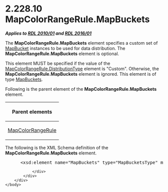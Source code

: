 <html dir="LTR" xmlns:mshelp="http://msdn.microsoft.com/mshelp" xmlns:ddue="http://ddue.schemas.microsoft.com/authoring/2003/5" xmlns:xlink="http://www.w3.org/1999/xlink" xmlns:tool="http://www.microsoft.com/tooltip">
    <head>
        <meta http-equiv="Content-Type" content="text/html; CHARSET=utf-8"></meta>
        <meta name="save" content="history"></meta>
        <title>2.228.10 MapColorRangeRule.MapBuckets</title>
        <xml>
            <mshelp:toctitle title="2.228.10 MapColorRangeRule.MapBuckets"></mshelp:toctitle>
            <mshelp:rltitle title="[MS-RDL]: MapColorRangeRule.MapBuckets"></mshelp:rltitle>
            <mshelp:keyword index="A" term="2bf2ab58-756f-4823-84c2-f2f5ac3ec282"></mshelp:keyword>
            <mshelp:attr name="DCSext.ContentType" value="open specification"></mshelp:attr>
            <mshelp:attr name="AssetID" value="2bf2ab58-756f-4823-84c2-f2f5ac3ec282"></mshelp:attr>
            <mshelp:attr name="TopicType" value="kbRef"></mshelp:attr>
            <mshelp:attr name="DCSext.Title" value="[MS-RDL]: MapColorRangeRule.MapBuckets" />
        </xml>
    </head>
    <body>
        <div id="header">
            <h1 class="heading">2.228.10 MapColorRangeRule.MapBuckets</h1>
        </div>
        <div id="mainSection">
            <div id="mainBody">
                <div id="allHistory" class="saveHistory"></div>
                <div id="sectionSection0" class="section" name="collapseableSection">
                    

<p><b><i>Applies to </i></b><a href="3428e690-a348-4ec7-8a6a-8efb42d2cdee.htm"><b><i>RDL 2010/01</i></b></a><b><i>
and </i></b><a href="52ce3983-2bfc-4e72-9359-42aaf5fe4509.htm"><b><i>RDL 2016/01</i></b></a></p>

<p>The <b>MapColorRangeRule.MapBuckets</b> element specifies a
custom set of <a href="ef18140f-3267-4bb8-9df6-0fe220aabcdb.htm">MapBucket</a>
instances to be used for data distribution. The <b>MapColorRangeRule.MapBuckets</b>
element is optional. </p>

<p>This element MUST be specified if the value of the <a href="f4b343bc-fae9-464c-b7b1-209fab83fc39.htm">MapColorRangeRule.DistributionType</a>
element is &quot;Custom&quot;. Otherwise, the <b>MapColorRangeRule.MapBuckets</b>
element is ignored. This element is of type <a href="95175148-e772-42ef-8c4d-c5a8a7135124.htm">MapBuckets</a>.</p>

<p>Following is the parent element of the <b>MapColorRangeRule.MapBuckets</b>
element.</p>

<table>
 <thead>
  <tr>
   <th>
   <p>Parent elements</p>
   </th>
  </tr>
 </thead>
 <tr>
  <td>
  <p><a href="1c6ca85d-f3d6-403c-9232-7d0183108a92.htm">MapColorRangeRule</a></p>
  </td>
 </tr>
</table>

<p>The following is the XML Schema definition of the <b>MapColorRangeRule.MapBuckets</b>
element.</p>

<dl>
<dd>
<div><pre> &lt;xsd:element name=&quot;MapBuckets&quot; type=&quot;MapBucketsType&quot; minOccurs=&quot;0&quot; /&gt;
</pre></div>
</dd></dl>


                </div>
            </div>
        </div>
    </body>
</html>